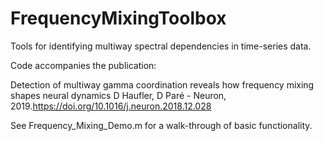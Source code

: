 # FrequencyMixingToolbox

Tools for identifying multiway spectral dependencies in time-series data.

Code accompanies the publication:

Detection of multiway gamma coordination reveals how frequency mixing shapes neural dynamics
D Haufler, D Paré - Neuron, 2019.https://doi.org/10.1016/j.neuron.2018.12.028

See Frequency_Mixing_Demo.m for a walk-through of basic functionality.

